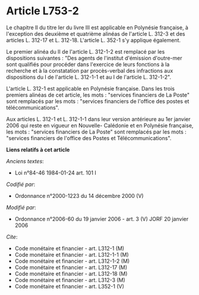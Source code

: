 # Article L753-2

Le chapitre II du titre Ier du livre III est applicable en Polynésie française, à l'exception des deuxième et quatrième
alinéas de l'article L. 312-3 et des articles L. 312-17 et L. 312-18. L'article L. 352-1 s'y applique également.

Le premier alinéa du II de l'article L. 312-1-2 est remplacé par les dispositions suivantes : "Des agents de l'institut
d'émission d'outre-mer sont qualifiés pour procéder dans l'exercice de leurs fonctions à la recherche et à la constatation
par procès-verbal des infractions aux dispositions du I de l'article L. 312-1-1 et au I de l'article L. 312-1-2".

L'article L. 312-1 est applicable en Polynésie française. Dans les trois premiers alinéas de cet article, les mots :
"services financiers de La Poste" sont remplacés par les mots : "services financiers de l'office des postes et
télécommunications".

Aux articles L. 312-1 et L. 312-1-1 dans leur version antérieure au 1er janvier 2006 qui reste en vigueur en Nouvelle-
Calédonie et en Polynésie française, les mots : "services financiers de La Poste" sont remplacés par les mots : "services
financiers de l'office des Postes et Télécommunications".

**Liens relatifs à cet article**

_Anciens textes_:

  - Loi n°84-46 1984-01-24 art. 101 I

_Codifié par_:

  - Ordonnance n°2000-1223 du 14 décembre 2000 (V)

_Modifié par_:

  - Ordonnance n°2006-60 du 19 janvier 2006 - art. 3 (V) JORF 20 janvier 2006

_Cite_:

  - Code monétaire et financier - art. L312-1 (M)
  - Code monétaire et financier - art. L312-1-1 (M)
  - Code monétaire et financier - art. L312-1-2 (M)
  - Code monétaire et financier - art. L312-17 (M)
  - Code monétaire et financier - art. L312-18 (M)
  - Code monétaire et financier - art. L312-3 (M)
  - Code monétaire et financier - art. L352-1 (V)
